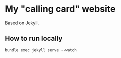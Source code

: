 # My "calling card" website
Based on Jekyll.

## How to run locally
`bundle exec jekyll serve --watch`